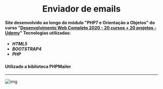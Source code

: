 <h1 align="center">Enviador de emails</h1>

<h4>Site desenvolvido ao longo do módulo "PHP7 e Orientação a Objetos" do curso "<a href="https://www.udemy.com/course/web-completo/">Desenvolvimento Web Completo 2020 - 20 cursos + 20 projetos - Udemy</a>"
Tecnologias utilizadas:</h4>

<ul><h5>
  <li>HTML5</li>
  <li>BOOTSTRAP4</li>
  <li>PHP</li>
</ul></h5>

<h4>Utilizado a biblíoteca PHPMailer</h4>
<hr>

![img](https://github.com/Tarmiel/WS.apps/blob/master/II.Dinamic/2__PHP__SendEmail/logo.png)
